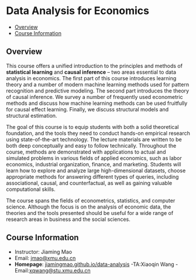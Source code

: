 # Data Analysis for Economics

- [Overview](#overview)
- [Course Information](#course-information)

## Overview

This course offers a unified introduction to the principles and methods of **statistical learning** and **causal inference** – two areas essential to data analysis in economics. The first part of this course introduces learning theory and a number of modern machine learning methods used for pattern recognition and predictive modeling. The second part introduces the theory of causal inference. We survey a number of frequently used econometric methods and discuss how machine learning methods can be used fruitfully for causal effect learning. Finally, we discuss structural models and structural estimation.

The goal of this course is to equip students with both a solid theoretical foundation, and the tools they need to conduct hands-on empirical research using state-of-the-art technology. The lecture materials are written to be both deep conceptually and easy to follow technically. Throughout the course, methods are demonstrated with applications to actual and simulated problems in various fields of applied economics, such as labor economics, industrial organization, finance, and marketing. Students will learn how to explore and analyze large high-dimensional datasets, choose appropriate methods for answering different types of queries, including associational, causal, and counterfactual, as well as gaining valuable computational skills.

The course spans the fields of econometrics, statistics, and computer science. Although the focus is on the analysis of economic data, the theories and the tools presented should be useful for a wide range of research areas in business and the social sciences.

## Course Information

- Instructor: Jiaming Mao
- Email: jmao@xmu.edu.cn
- **Homepage**: [jiamingmao.github.io/data-analysis](http://jiamingmao.github.io/data-analysis)
-TA:Xiaoqin Wang
-Email:xqwang@stu.xmu.edu.cn
